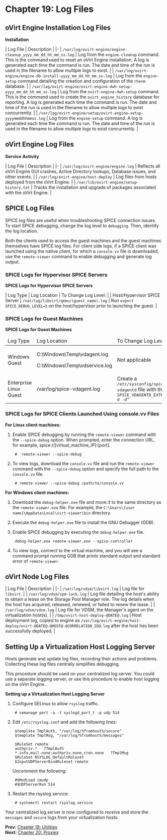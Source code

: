 # Chapter 19: Log Files

## oVirt Engine Installation Log Files

**Installation**

| Log File | Description |
|-
| `/var/log/ovirt-engine/engine-cleanup_yyyy_mm_dd_hh_mm_ss.log` | Log from the `engine-cleanup` command. This is the command used to reset an oVirt Engine installation. A log is generated each time the command is run. The date and time of the run is used in the filename to allow multiple logs to exist. |
| `/var/log/ovirt-engine/engine-db-install-yyyy_mm_dd_hh_mm_ss.log` | Log from the `engine-setup` command detailing the creation and configuration of the `rhevm` database. |
| `/var/log/ovirt-engine/ovirt-engine-dwh-setup-yyyy_mm_dd_hh_mm_ss.log` | Log from the `ovirt-engine-dwh-setup` command. This is the command used to create the `ovirt_engine_history` database for reporting. A log is generated each time the command is run. The date and time of the run is used in the filename to allow multiple logs to exist concurrently. |
| `/var/log/ovirt-engine/setup/ovirt-engine-setup-yyyymmddhhmmss.log` | Log from the `engine-setup` command. A log is generated each time the command is run. The date and time of the run is used in the filename to allow multiple logs to exist concurrently. |

## oVirt Engine Log Files

**Service Activity**

| Log File | Description |
|-
| `/var/log/ovirt-engine/engine.log` | Reflects all oVirt Engine GUI crashes, Active Directory lookups, Database issues, and other events. |
| `/var/log/ovirt-engine/host-deploy` | Log files from hosts deployed from the oVirt Engine. |
| `/var/lib/ovirt-engine/setup-history.txt` | Tracks the installation and upgrade of packages associated with the oVirt Engine. |

## SPICE Log Files

SPICE log files are useful when troubleshooting SPICE connection issues. To start SPICE debugging, change the log level to `debugging`. Then, identify the log location.

Both the clients used to access the guest machines and the guest machines themselves have SPICE log files. For client side logs, if a SPICE client was launched using the native client, for which a `console.vv` file is downloaded, use the `remote-viewer` command to enable debugging and generate log output.

### SPICE Logs for Hypervisor SPICE Servers

**SPICE Logs for Hypervisor SPICE Servers**

| Log Type | Log Location | To Change Log Level: |
| Host/Hypervisor SPICE Server | `/var/log/libvirt/qemu/(guest_name).log` | Run `export SPICE_DEBUG_LEVEL=5` on the host/hypervisor prior to launching the guest. |

### SPICE Logs for Guest Machines

**SPICE Logs for Guest Machines**

<table>
 <thead>
  <tr>
   <td>Log Type</td>
   <td>Log Location</td>
   <td>To Change Log Level:</td>
  </tr>
 </thead>
 <tbody>
  <tr>
   <td>Windows Guest</td>
   <td>
    <p>C:\Windows\Temp\vdagent.log</p>
    <p>C:\Windows\Temp\vdservice.log</p>
   </td>
   <td>Not applicable</td>
  </tr>
  <tr>
   <td>Enterprise Linux Guest</td>
   <td>/var/log/spice-vdagent.log</td>
   <td>Create a <tt>/etc/sysconfig/spice-vdagentd</tt> file with this entry: <tt>SPICE_VDAGENTD_EXTRA_ARGS=”-d -d”</tt></td>
  </tr>
 </tbody>
</table>

### SPICE Logs for SPICE Clients Launched Using console.vv Files

**For Linux client machines:**

1. Enable SPICE debugging by running the `remote-viewer` command with the `--spice-debug` option. When prompted, enter the connection URL, for example, spice://[virtual_machine_IP]:[port].

        #  remote-viewer --spice-debug

2. To view logs, download the `console.vv` file and run the `remote-viewer` command with the `--spice-debug` option and specify the full path to the `console.vv` file.

        # remote-viewer --spice-debug /path/to/console.vv

**For Windows client machines:**

1. Download the `debug-helper.exe` file and move it to the same directory as the `remote-viewer.exe` file. For example, the `C:\Users\[user name]\AppData\Local\virt-viewer\bin` directory.

2. Execute the `debug-helper.exe` file to install the GNU Debugger (GDB).

3. Enable SPICE debugging by executing the `debug-helper.exe` file.

        debug-helper.exe remote-viewer.exe --spice-controller

4. To view logs, connect to the virtual machine, and you will see a command prompt running GDB that prints standard output and standard error of `remote-viewer`.

## oVirt Node Log Files

| Log File | Description |
|-
| `/var/log/vdsm/libvirt.log` | Log file for `libvirt`. |
| `/var/log/vdsm/spm-lock.log` | Log file detailing the host's ability to obtain a lease on the Storage Pool Manager role. The log details when the host has acquired, released, renewed, or failed to renew the lease. |
| `/var/log/vdsm/vdsm.log` | Log file for VDSM, the Manager's agent on the virtualization host(s). |
| `/tmp/ovirt-host-deploy-@DATE@.log` | Host deployment log, copied to engine as `/var/log/ovirt-engine/host-deploy/ovirt-@DATE@-@HOST@-@CORRELATION_ID@.log` after the host has been successfully deployed. |

## Setting Up a Virtualization Host Logging Server

Hosts generate and update log files, recording their actions and problems. Collecting these log files centrally simplifies debugging.

This procedure should be used on your centralized log server. You could use a separate logging server, or use this procedure to enable host logging on the oVirt Engine.

**Setting up a Virtualization Host Logging Server**

1. Configure SELinux to allow `rsyslog` traffic.

        # semanage port -a -t syslogd_port_t -p udp 514

2. Edit `/etc/rsyslog.conf` and add the following lines:

        $template TmplAuth, "/var/log/%fromhost%/secure"
        $template TmplMsg, "/var/log/%fromhost%/messages"

        $RuleSet remote
        authpriv.*   ?TmplAuth
        *.info,mail.none;authpriv.none,cron.none   ?TmplMsg
        $RuleSet RSYSLOG_DefaultRuleset
        $InputUDPServerBindRuleset remote

    Uncomment the following:

        #$ModLoad imudp
        #$UDPServerRun 514

3. Restart the rsyslog service:

        # systemctl restart rsyslog.service

Your centralized log server is now configured to receive and store the `messages` and `secure` logs from your virtualization hosts.

**Prev:** [Chapter 18: Utilities](chap-Utilities)<br>
**Next:** [Chapter 20: Proxies](chap-Proxies)
